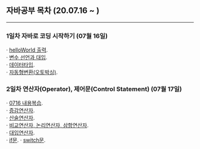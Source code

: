 ## 자바공부 목차 (20.07.16 ~ )
---
### 1일차 자바로 코딩 시작하기 (07월 16일)
· [helloWorld 출력](https://github.com/Muhkeun/muhkeun.github.io-java/blob/master/java0716/HelloWorld.java).  
· [변수 선언과 대입](https://github.com/Muhkeun/muhkeun.github.io-java/blob/master/java0716/Veriable.java).  
· [데이터타입](https://github.com/Muhkeun/muhkeun.github.io-java/blob/master/java0716/DataType.java).  
· [자동형변환(오토박싱)](https://github.com/Muhkeun/muhkeun.github.io-java/blob/master/java0716/AutoBoxing.java).  

### 2일차 연산자(Operator), 제어문(Control Statement) (07월 17일)
· [0716 내용복습](https://github.com/Muhkeun/muhkeun.github.io-java/blob/master/java0717/Review0717.java).  
· [증감연산자](https://github.com/Muhkeun/muhkeun.github.io-java/blob/master/java0717/Operator01.java).  
· [산술연산자](https://github.com/Muhkeun/muhkeun.github.io-java/blob/master/java0717/Operator02.java).  
· [비교연산자, 논리연산자, 삼항연산자](https://github.com/Muhkeun/muhkeun.github.io-java/blob/master/java0717/Operator03.java).  
· [대입연산자](https://github.com/Muhkeun/muhkeun.github.io-java/blob/master/java0717/Operator04.java).  
· [if문](https://github.com/Muhkeun/muhkeun.github.io-java/blob/master/java0717/ControlState01.java).
· [switch문](https://github.com/Muhkeun/muhkeun.github.io-java/blob/master/java0717/ControlState02.java).
